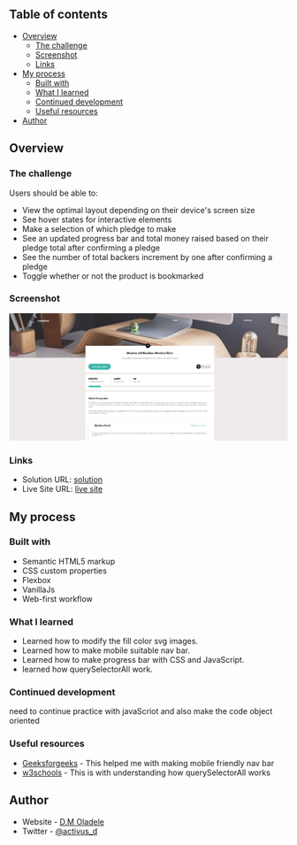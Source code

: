## Table of contents

- [Overview](#overview)
  - [The challenge](#the-challenge)
  - [Screenshot](#screenshot)
  - [Links](#links)
- [My process](#my-process)
  - [Built with](#built-with)
  - [What I learned](#what-i-learned)
  - [Continued development](#continued-development)
  - [Useful resources](#useful-resources)
- [Author](#author)


## Overview

### The challenge

Users should be able to:
- View the optimal layout depending on their device's screen size
- See hover states for interactive elements
- Make a selection of which pledge to make
- See an updated progress bar and total money raised based on their pledge total after confirming a pledge
- See the number of total backers increment by one after confirming a pledge
- Toggle whether or not the product is bookmarked

### Screenshot

![](images/Screenshot%20(111).png)

### Links

- Solution URL: [solution](https://github.com/activus-d/frontend-mentor/tree/master/crowdfunding-product-page-main/crowdfunding-product-page-main)
- Live Site URL: [live site](https://activus-d.github.io/frontend-mentor/)

## My process

### Built with

- Semantic HTML5 markup
- CSS custom properties
- Flexbox
- VanillaJs
- Web-first workflow

### What I learned
- Learned how to modify the fill color    svg images.
- Learned how to make mobile suitable nav bar.
- Learned how to make progress bar with CSS and JavaScript.
- learned how querySelectorAll work.

### Continued development

need to continue practice with javaScriot and also make the code object oriented

### Useful resources

- [Geeksforgeeks](https://www.geeksforgeeks.org/create-a-mobile-toggle-navigation-menu-using-html-css-and-javascript/) - This helped me with making mobile friendly nav bar
- [w3schools](https://www.w3schools.com/jsref/met_document_queryselectorall.asp) - This is with understanding how querySelectorAll works

## Author

- Website - [D.M Oladele](https://activuscode.hashnode.dev/)
- Twitter - [@activus_d](https://twitter.com/activus_d)


